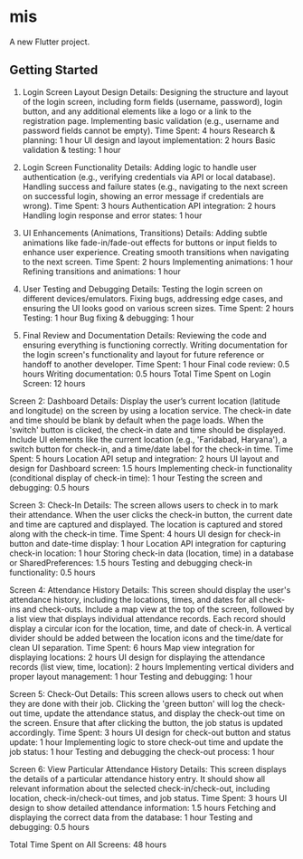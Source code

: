 # mis

A new Flutter project.

## Getting Started

1. Login Screen Layout Design
Details:
Designing the structure and layout of the login screen, including form fields (username, password), login button, and any additional elements like a logo or a link to the registration page.
Implementing basic validation (e.g., username and password fields cannot be empty).
Time Spent: 4 hours
Research & planning: 1 hour
UI design and layout implementation: 2 hours
Basic validation & testing: 1 hour


2. Login Screen Functionality
Details:
Adding logic to handle user authentication (e.g., verifying credentials via API or local database).
Handling success and failure states (e.g., navigating to the next screen on successful login, showing an error message if credentials are wrong).
Time Spent: 3 hours
Authentication API integration: 2 hours
Handling login response and error states: 1 hour

3. UI Enhancements (Animations, Transitions)
Details:
Adding subtle animations like fade-in/fade-out effects for buttons or input fields to enhance user experience.
Creating smooth transitions when navigating to the next screen.
Time Spent: 2 hours
Implementing animations: 1 hour
Refining transitions and animations: 1 hour


4. User Testing and Debugging
Details:
Testing the login screen on different devices/emulators.
Fixing bugs, addressing edge cases, and ensuring the UI looks good on various screen sizes.
Time Spent: 2 hours
Testing: 1 hour
Bug fixing & debugging: 1 hour

5. Final Review and Documentation
Details:
Reviewing the code and ensuring everything is functioning correctly.
Writing documentation for the login screen's functionality and layout for future reference or handoff to another developer.
Time Spent: 1 hour
Final code review: 0.5 hours
Writing documentation: 0.5 hours
Total Time Spent on Login Screen: 12 hours


Screen 2: Dashboard
Details:
Display the user’s current location (latitude and longitude) on the screen by using a location service.
The check-in date and time should be blank by default when the page loads.
When the 'switch' button is clicked, the check-in date and time should be displayed.
Include UI elements like the current location (e.g., 'Faridabad, Haryana'), a switch button for check-in, and a time/date label for the check-in time.
Time Spent: 5 hours
Location API setup and integration: 2 hours
UI layout and design for Dashboard screen: 1.5 hours
Implementing check-in functionality (conditional display of check-in time): 1 hour
Testing the screen and debugging: 0.5 hours


Screen 3: Check-In
Details:
The screen allows users to check in to mark their attendance.
When the user clicks the check-in button, the current date and time are captured and displayed.
The location is captured and stored along with the check-in time.
Time Spent: 4 hours
UI design for check-in button and date-time display: 1 hour
Location API integration for capturing check-in location: 1 hour
Storing check-in data (location, time) in a database or SharedPreferences: 1.5 hours
Testing and debugging check-in functionality: 0.5 hours


Screen 4: Attendance History
Details:
This screen should display the user's attendance history, including the locations, times, and dates for all check-ins and check-outs.
Include a map view at the top of the screen, followed by a list view that displays individual attendance records.
Each record should display a circular icon for the location, time, and date of check-in.
A vertical divider should be added between the location icons and the time/date for clean UI separation.
Time Spent: 6 hours
Map view integration for displaying locations: 2 hours
UI design for displaying the attendance records (list view, time, location): 2 hours
Implementing vertical dividers and proper layout management: 1 hour
Testing and debugging: 1 hour


Screen 5: Check-Out
Details:
This screen allows users to check out when they are done with their job.
Clicking the 'green button' will log the check-out time, update the attendance status, and display the check-out time on the screen.
Ensure that after clicking the button, the job status is updated accordingly.
Time Spent: 3 hours
UI design for check-out button and status update: 1 hour
Implementing logic to store check-out time and update the job status: 1 hour
Testing and debugging the check-out process: 1 hour


Screen 6: View Particular Attendance History
Details:
This screen displays the details of a particular attendance history entry.
It should show all relevant information about the selected check-in/check-out, including location, check-in/check-out times, and job status.
Time Spent: 3 hours
UI design to show detailed attendance information: 1.5 hours
Fetching and displaying the correct data from the database: 1 hour
Testing and debugging: 0.5 hours


Total Time Spent on All Screens: 48 hours
